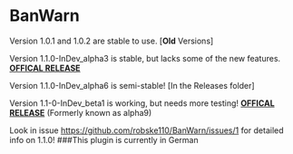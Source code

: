 # BanWarn
Version 1.0.1 and 1.0.2 are stable to use. [**Old** Versions]

Version 1.1.0-InDev_alpha3 is stable, but lacks some of the new features. [**OFFICAL RELEASE**](https://github.com/robske110/BanWarn/releases/tag/1.1.0-InDev)

Version 1.1.0-InDev_alpha6 is semi-stable! [In the Releases folder]

Version 1.1-0-InDev_beta1 is working, but needs more testing! [**OFFICAL RELEASE**](https://github.com/robske110/BanWarn/releases/tag/1.1.0-InDev) (Formerly known as alpha9)

Look in issue https://github.com/robske110/BanWarn/issues/1 for detailed info on 1.1.0!
###This plugin is currently in German
